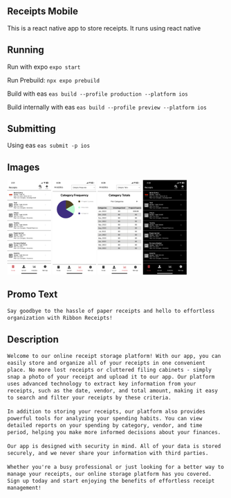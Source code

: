 ## Receipts Mobile

This is a react native app to store receipts. It runs using react native

## Running
Run with expo `expo start` 

Run Prebuild: `npx expo prebuild`

Build with eas `eas build --profile production --platform ios`

Build internally with eas `eas build --profile preview --platform ios`
## Submitting
Using eas `eas submit -p ios`

## Images
<img src="images/image1.png" alt= “” width="20%">
<img src="images/IMG_0790.PNG" alt= “” width="20%">
<img src="images/IMG_0791.PNG" alt= “” width="20%">
<img src="images/image0.png" alt= “” width="20%">


## Promo Text
```
Say goodbye to the hassle of paper receipts and hello to effortless organization with Ribbon Receipts!
```

## Description
```
Welcome to our online receipt storage platform! With our app, you can easily store and organize all of your receipts in one convenient place. No more lost receipts or cluttered filing cabinets - simply snap a photo of your receipt and upload it to our app. Our platform uses advanced technology to extract key information from your receipts, such as the date, vendor, and total amount, making it easy to search and filter your receipts by these criteria.

In addition to storing your receipts, our platform also provides powerful tools for analyzing your spending habits. You can view detailed reports on your spending by category, vendor, and time period, helping you make more informed decisions about your finances.

Our app is designed with security in mind. All of your data is stored securely, and we never share your information with third parties.

Whether you're a busy professional or just looking for a better way to manage your receipts, our online storage platform has you covered. Sign up today and start enjoying the benefits of effortless receipt management!
```